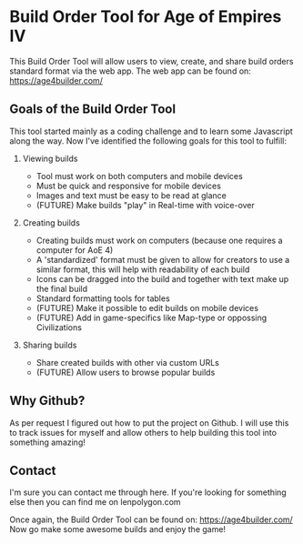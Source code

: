 # Build Order Tool for Age of Empires IV

This Build Order Tool will allow users to view, create, and share build orders standard format via the web app.
The web app can be found on: https://age4builder.com/

## Goals of the Build Order Tool

This tool started mainly as a coding challenge and to learn some Javascript along the way.
Now I've identified the following goals for this tool to fulfill:

1. Viewing builds
   - Tool must work on both computers and mobile devices
   - Must be quick and responsive for mobile devices
   - Images and text must be easy to be read at glance
   - (FUTURE) Make builds "play" in Real-time with voice-over

2. Creating builds
   - Creating builds must work on computers (because one requires a computer for AoE 4)
   - A 'standardized' format must be given to allow for creators to use a similar format, this will help with readability of each build
   - Icons can be dragged into the build and together with text make up the final build
   - Standard formatting tools for tables
   - (FUTURE) Make it possible to edit builds on mobile devices
   - (FUTURE) Add in game-specifics like Map-type or oppossing Civilizations 

3. Sharing builds
   - Share created builds with other via custom URLs
   - (FUTURE) Allow users to browse popular builds

## Why Github?

As per request I figured out how to put the project on Github. 
I will use this to track issues for myself and allow others to help building this tool into something amazing!

## Contact

I'm sure you can contact me through here. If you're looking for something else then you can find me on lenpolygon.com

Once again, the Build Order Tool can be found on: https://age4builder.com/
Now go make some awesome builds and enjoy the game!
